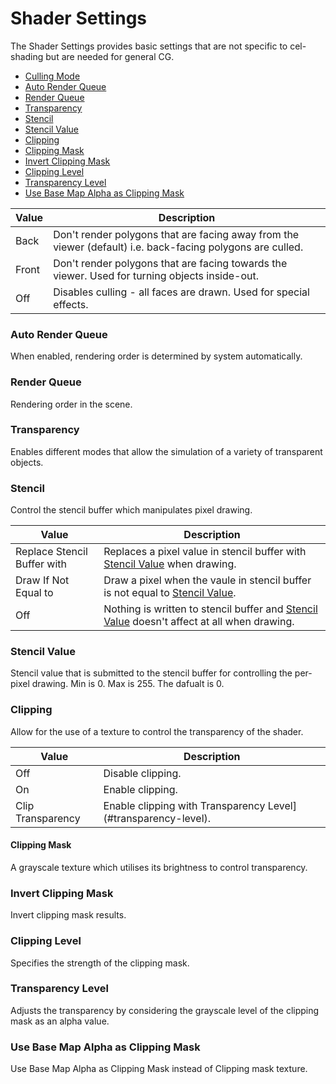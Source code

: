 # Shader Settings

The Shader Settings provides basic settings that are not specific to  cel-shading but are needed for general CG.

- [Culling Mode](#culling-Mode)
- [Auto Render Queue](#auto-render-queue)
- [Render Queue](#render-queue)
- [Transparency](#transparency)
- [Stencil](#stencil)
- [Stencil Value](#stencil-value)
- [Clipping](#clipping)
- [Clipping Mask](#clipping-mask)
- [Invert Clipping Mask](#invert-clipping-mask)
- [Clipping Level](#clipping-level)
- [Transparency Level](#transparency-level)
- [Use Base Map Alpha as Clipping Mask](#use-base-map-alpha-as-clipping-mask)

|  Value   |  Description  | 
| ---- | ---- | 
|  Back   |  Don't render polygons that are facing away from the viewer (default) i.e. back-facing polygons are culled.  |
|  Front  | Don't render polygons that are facing towards the viewer. Used for turning objects inside-out. |
|  Off  |  Disables culling - all faces are drawn. Used for special effects. |

### Auto Render Queue
When enabled, rendering order is determined by system automatically.

### Render Queue
Rendering order in the scene.

### Transparency
Enables different modes that allow the simulation of a variety of transparent objects.

### Stencil
Control the stencil buffer which manipulates pixel drawing.

|  Value   |  Description  | 
| ---- | ---- | 
|  Replace Stencil Buffer with  | Replaces a pixel value in stencil buffer with [Stencil Value](#stencil-value) when drawing.|
|  Draw If Not Equal to  | Draw a pixel when the vaule in stencil buffer is not equal to [Stencil Value](#stencil-value).|
|  Off  |  Nothing is written to stencil buffer and [Stencil Value](#stencil-value) doesn't affect at all when drawing.|

### Stencil Value
Stencil value that is submitted to the stencil buffer for controlling the per-pixel drawing. Min is 0. Max is 255. The dafualt is 0.

### Clipping
Allow for the use of a texture to control the transparency of the shader.

|  Value   |  Description  | 
| ---- | ---- | 
|  Off | Disable clipping. |
|  On  | Enable clipping. |
|  Clip Transparency  | Enable clipping with Transparency Level](#transparency-level). |

#### Clipping Mask
A grayscale texture which utilises its brightness to control transparency.

### Invert Clipping Mask
Invert clipping mask results.

### Clipping Level
Specifies the strength of the clipping mask.

### Transparency Level
Adjusts the transparency by considering the grayscale level of the clipping mask as an alpha value.

### Use Base Map Alpha as Clipping Mask
Use Base Map Alpha as Clipping Mask instead of Clipping mask texture.
